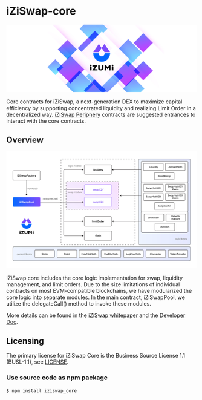 # iZiSwap-core

<div align="center">
  <a href="https://izumi.finance"> 
    <img width="900px" height="auto" 
    src="image/logo.png">
  </a>
</div>


Core contracts for iZiSwap, a next-generation DEX to maximize capital efficiency by supporting concentrated liquidity and realizing Limit Order in a decentralized way.
[iZiSwap Periphery](https://github.com/izumiFinance/iZiSwap-periphery)  contracts are suggested entrances to interact with the core contracts.  

## Overview


<div align="center">
  <a href="https://izumi.finance"> 
    <img width="700px" height="auto" 
    src="image/overview.png">
  </a>
</div>

iZiSwap core includes the core logic implementation for swap, liquidity management, and limit orders. Due to the size limitations of individual contracts on most EVM-compatible blockchains, we have modularized the core logic into separate modules. In the main contract, iZiSwapPool, we utilize the delegateCall() method to invoke these modules.


More details can be found in the [iZiSwap whitepaper](https://github.com/izumiFinance/izumi-swap-core/blob/main/whitepaper/iZiSwap:%20Building_Decentralized_Exchange_with_Discretized_Concentrated_Liquidity_and_Limit_Order.pdf) and the [Developer Doc](https://developer.izumi.finance).



## Licensing

The primary license for iZiSwap Core is the Business Source License 1.1 (BUSL-1.1), see [LICENSE](https://github.com/izumiFinance/iZiSwap-core/blob/main/LICENSE). 


### Use source code as npm package

```
$ npm install iziswap_core
```
